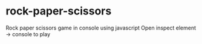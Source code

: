 # rock-paper-scissors

Rock paper scissors game in console using javascript
Open inspect element -> console to play